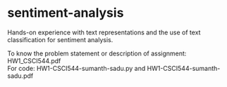 # sentiment-analysis
Hands-on experience with text representations and the use of text classification for sentiment analysis.

To know the problem statement or description of assignment: HW1_CSCI544.pdf <br>
For code: HW1-CSCI544-sumanth-sadu.py and HW1-CSCI544-sumanth-sadu.pdf

